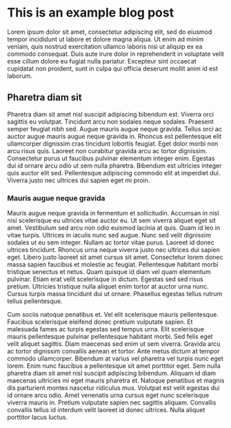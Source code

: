# This is an example blog post

Lorem ipsum dolor sit amet, consectetur adipiscing elit, sed do eiusmod tempor incididunt ut labore et dolore magna aliqua. Ut enim ad minim veniam, quis nostrud exercitation ullamco laboris nisi ut aliquip ex ea commodo consequat. Duis aute irure dolor in reprehenderit in voluptate velit esse cillum dolore eu fugiat nulla pariatur. Excepteur sint occaecat cupidatat non proident, sunt in culpa qui officia deserunt mollit anim id est laborum.

## Pharetra diam sit

Pharetra diam sit amet nisl suscipit adipiscing bibendum est. Viverra orci sagittis eu volutpat. Tincidunt arcu non sodales neque sodales. Praesent semper feugiat nibh sed. Augue mauris augue neque gravida. Tellus orci ac auctor augue mauris augue neque gravida in. Rhoncus est pellentesque elit ullamcorper dignissim cras tincidunt lobortis feugiat. Eget dolor morbi non arcu risus quis. Laoreet non curabitur gravida arcu ac tortor dignissim. Consectetur purus ut faucibus pulvinar elementum integer enim. Egestas dui id ornare arcu odio ut sem nulla pharetra. Bibendum est ultricies integer quis auctor elit sed. Pellentesque adipiscing commodo elit at imperdiet dui. Viverra justo nec ultrices dui sapien eget mi proin.

### Mauris augue neque gravida

Mauris augue neque gravida in fermentum et sollicitudin. Accumsan in nisl nisi scelerisque eu ultrices vitae auctor eu. Ut sem viverra aliquet eget sit amet. Vestibulum sed arcu non odio euismod lacinia at quis. Quam id leo in vitae turpis. Ultrices in iaculis nunc sed augue. Nunc sed velit dignissim sodales ut eu sem integer. Nullam ac tortor vitae purus. Laoreet id donec ultrices tincidunt. Rhoncus urna neque viverra justo nec ultrices dui sapien eget. Libero justo laoreet sit amet cursus sit amet. Consectetur lorem donec massa sapien faucibus et molestie ac feugiat. Pellentesque habitant morbi tristique senectus et netus. Quam quisque id diam vel quam elementum pulvinar. Etiam erat velit scelerisque in dictum. Egestas sed sed risus pretium. Ultricies tristique nulla aliquet enim tortor at auctor urna nunc. Cursus turpis massa tincidunt dui ut ornare. Phasellus egestas tellus rutrum tellus pellentesque.

Cum sociis natoque penatibus et. Vel elit scelerisque mauris pellentesque. Faucibus scelerisque eleifend donec pretium vulputate sapien. Et malesuada fames ac turpis egestas sed tempus urna. Elit scelerisque mauris pellentesque pulvinar pellentesque habitant morbi. Sed felis eget velit aliquet sagittis. Diam maecenas sed enim ut sem viverra. Gravida arcu ac tortor dignissim convallis aenean et tortor. Ante metus dictum at tempor commodo ullamcorper. Bibendum at varius vel pharetra vel turpis nunc eget lorem. Enim nunc faucibus a pellentesque sit amet porttitor eget. Sem nulla pharetra diam sit amet nisl suscipit adipiscing bibendum. Aliquam id diam maecenas ultricies mi eget mauris pharetra et. Natoque penatibus et magnis dis parturient montes nascetur ridiculus mus. Volutpat est velit egestas dui id ornare arcu odio. Amet venenatis urna cursus eget nunc scelerisque viverra mauris in. Pretium vulputate sapien nec sagittis aliquam. Convallis convallis tellus id interdum velit laoreet id donec ultrices. Nulla aliquet porttitor lacus luctus.